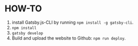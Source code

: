 # HOW-TO
1. install Gatsby.js-CLI by running `npm install -g gatsby-cli`.
2. `npm install`
3. `gatsby develop`
4. Build and upload the website to Github: `npm run deploy`.